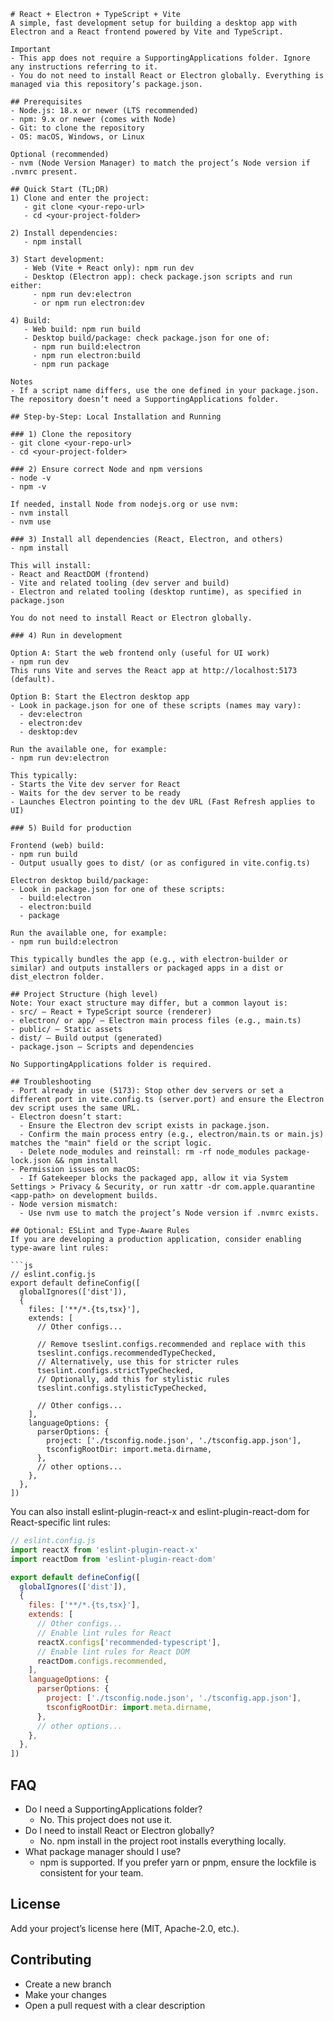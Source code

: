 

```
# React + Electron + TypeScript + Vite
A simple, fast development setup for building a desktop app with Electron and a React frontend powered by Vite and TypeScript.

Important
- This app does not require a SupportingApplications folder. Ignore any instructions referring to it.
- You do not need to install React or Electron globally. Everything is managed via this repository’s package.json.

## Prerequisites
- Node.js: 18.x or newer (LTS recommended)
- npm: 9.x or newer (comes with Node)
- Git: to clone the repository
- OS: macOS, Windows, or Linux

Optional (recommended)
- nvm (Node Version Manager) to match the project’s Node version if .nvmrc present.

## Quick Start (TL;DR)
1) Clone and enter the project:
   - git clone <your-repo-url>
   - cd <your-project-folder>

2) Install dependencies:
   - npm install

3) Start development:
   - Web (Vite + React only): npm run dev
   - Desktop (Electron app): check package.json scripts and run either:
     - npm run dev:electron
     - or npm run electron:dev

4) Build:
   - Web build: npm run build
   - Desktop build/package: check package.json for one of:
     - npm run build:electron
     - npm run electron:build
     - npm run package

Notes
- If a script name differs, use the one defined in your package.json. The repository doesn’t need a SupportingApplications folder.

## Step-by-Step: Local Installation and Running

### 1) Clone the repository
- git clone <your-repo-url>
- cd <your-project-folder>

### 2) Ensure correct Node and npm versions
- node -v
- npm -v

If needed, install Node from nodejs.org or use nvm:
- nvm install
- nvm use

### 3) Install all dependencies (React, Electron, and others)
- npm install

This will install:
- React and ReactDOM (frontend)
- Vite and related tooling (dev server and build)
- Electron and related tooling (desktop runtime), as specified in package.json

You do not need to install React or Electron globally.

### 4) Run in development

Option A: Start the web frontend only (useful for UI work)
- npm run dev
This runs Vite and serves the React app at http://localhost:5173 (default).

Option B: Start the Electron desktop app
- Look in package.json for one of these scripts (names may vary):
  - dev:electron
  - electron:dev
  - desktop:dev

Run the available one, for example:
- npm run dev:electron

This typically:
- Starts the Vite dev server for React
- Waits for the dev server to be ready
- Launches Electron pointing to the dev URL (Fast Refresh applies to UI)

### 5) Build for production

Frontend (web) build:
- npm run build
- Output usually goes to dist/ (or as configured in vite.config.ts)

Electron desktop build/package:
- Look in package.json for one of these scripts:
  - build:electron
  - electron:build
  - package

Run the available one, for example:
- npm run build:electron

This typically bundles the app (e.g., with electron-builder or similar) and outputs installers or packaged apps in a dist or dist_electron folder.

## Project Structure (high level)
Note: Your exact structure may differ, but a common layout is:
- src/ — React + TypeScript source (renderer)
- electron/ or app/ — Electron main process files (e.g., main.ts)
- public/ — Static assets
- dist/ — Build output (generated)
- package.json — Scripts and dependencies

No SupportingApplications folder is required.

## Troubleshooting
- Port already in use (5173): Stop other dev servers or set a different port in vite.config.ts (server.port) and ensure the Electron dev script uses the same URL.
- Electron doesn’t start:
  - Ensure the Electron dev script exists in package.json.
  - Confirm the main process entry (e.g., electron/main.ts or main.js) matches the "main" field or the script logic.
  - Delete node_modules and reinstall: rm -rf node_modules package-lock.json && npm install
- Permission issues on macOS:
  - If Gatekeeper blocks the packaged app, allow it via System Settings > Privacy & Security, or run xattr -dr com.apple.quarantine <app-path> on development builds.
- Node version mismatch:
  - Use nvm use to match the project’s Node version if .nvmrc exists.

## Optional: ESLint and Type-Aware Rules
If you are developing a production application, consider enabling type-aware lint rules:

```js
// eslint.config.js
export default defineConfig([
  globalIgnores(['dist']),
  {
    files: ['**/*.{ts,tsx}'],
    extends: [
      // Other configs...

      // Remove tseslint.configs.recommended and replace with this
      tseslint.configs.recommendedTypeChecked,
      // Alternatively, use this for stricter rules
      tseslint.configs.strictTypeChecked,
      // Optionally, add this for stylistic rules
      tseslint.configs.stylisticTypeChecked,

      // Other configs...
    ],
    languageOptions: {
      parserOptions: {
        project: ['./tsconfig.node.json', './tsconfig.app.json'],
        tsconfigRootDir: import.meta.dirname,
      },
      // other options...
    },
  },
])
```

You can also install eslint-plugin-react-x and eslint-plugin-react-dom for React-specific lint rules:

```js
// eslint.config.js
import reactX from 'eslint-plugin-react-x'
import reactDom from 'eslint-plugin-react-dom'

export default defineConfig([
  globalIgnores(['dist']),
  {
    files: ['**/*.{ts,tsx}'],
    extends: [
      // Other configs...
      // Enable lint rules for React
      reactX.configs['recommended-typescript'],
      // Enable lint rules for React DOM
      reactDom.configs.recommended,
    ],
    languageOptions: {
      parserOptions: {
        project: ['./tsconfig.node.json', './tsconfig.app.json'],
        tsconfigRootDir: import.meta.dirname,
      },
      // other options...
    },
  },
])
```

## FAQ
- Do I need a SupportingApplications folder?
  - No. This project does not use it.
- Do I need to install React or Electron globally?
  - No. npm install in the project root installs everything locally.
- What package manager should I use?
  - npm is supported. If you prefer yarn or pnpm, ensure the lockfile is consistent for your team.

## License
Add your project’s license here (MIT, Apache-2.0, etc.).

## Contributing
- Create a new branch
- Make your changes
- Open a pull request with a clear description
```

